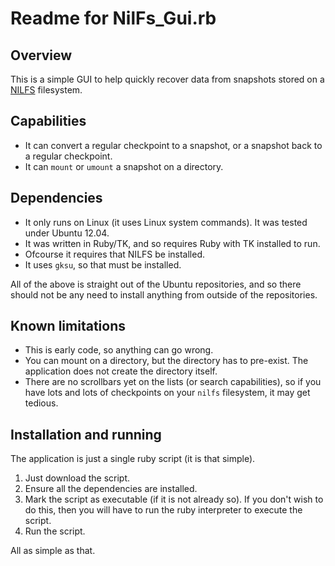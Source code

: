 # Readme for NilFs_Gui.rb

## Overview

This is a simple GUI to help quickly recover data from snapshots stored on a [NILFS](http://nilfs.sourceforge.net/en/) filesystem.

## Capabilities

* It can convert a regular checkpoint to a snapshot, or a snapshot back to a regular checkpoint.
* It can `mount` or `umount` a snapshot on a directory.

## Dependencies

* It only runs on Linux (it uses Linux system commands).  It was tested under Ubuntu 12.04.
* It was written in Ruby/TK, and so requires Ruby with TK installed to run.
* Ofcourse it requires that NILFS be installed.
* It uses `gksu`, so that must be installed.

All of the above is straight out of the Ubuntu repositories, and so there should not be any need to install anything from outside of the repositories.

## Known limitations

* This is early code, so anything can go wrong.
* You can mount on a directory, but the directory has to pre-exist.  The application does not create the directory itself.
* There are no scrollbars yet on the lists (or search capabilities), so if you have lots and lots of checkpoints on your `nilfs` filesystem, it may get tedious.

## Installation and running

The application is just a single ruby script (it is that simple).

1. Just download the script.
2. Ensure all the dependencies are installed.
3. Mark the script as executable (if it is not already so).  If you don't wish to do this, then you will have to run the ruby interpreter to execute the script.
4. Run the script.

All as simple as that.
